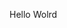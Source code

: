 Hello Wolrd












































































































































































































































































































































































































































































































































































































































































































































































































































































































































































































































































































































































































































































































































































































